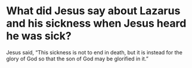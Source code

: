 # What did Jesus say about Lazarus and his sickness when Jesus heard he was sick?

Jesus said, “This sickness is not to end in death, but it is instead for the glory of God so that the son of God may be glorified in it.”
